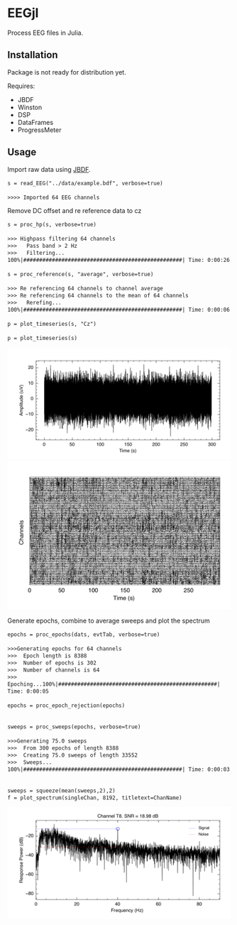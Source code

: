 # EEGjl

Process EEG files in Julia.


## Installation

Package is not ready for distribution yet.

Requires:
- JBDF
- Winston
- DSP
- DataFrames
- ProgressMeter
  


## Usage

Import raw data using [JBDF](https://github.com/sam81/JBDF.jl).

```
s = read_EEG("../data/example.bdf", verbose=true)

>>>> Imported 64 EEG channels
```

Remove DC offset and re reference data to cz

```
s = proc_hp(s, verbose=true)

>>> Highpass filtering 64 channels
>>>   Pass band > 2 Hz
>>>   Filtering... 100%|##################################################| Time: 0:00:26
  
s = proc_reference(s, "average", verbose=true)

>>> Re referencing 64 channels to channel average
>>> Re referencing 64 channels to the mean of 64 channels
>>>   Rerefing...  100%|##################################################| Time: 0:00:06

p = plot_timeseries(s, "Cz")

p = plot_timeseries(s)

```

![timeseries](/examples/Eg1-RawData.png)
![timeseries](/examples/Eg1-AllChannels.png)

Generate epochs, combine to average sweeps and plot the spectrum

```
epochs = proc_epochs(dats, evtTab, verbose=true)

>>>Generating epochs for 64 channels
>>>  Epoch length is 8388
>>>  Number of epochs is 302
>>>  Number of channels is 64
>>>  Epoching...100%|##################################################| Time: 0:00:05

epochs = proc_epoch_rejection(epochs)


sweeps = proc_sweeps(epochs, verbose=true)

>>>Generating 75.0 sweeps
>>>  From 300 epochs of length 8388
>>>  Creating 75.0 sweeps of length 33552
>>>  Sweeps...  100%|##################################################| Time: 0:00:03


sweeps = squeeze(mean(sweeps,2),2)
f = plot_spectrum(singleChan, 8192, titletext=ChanName)
```

![timeseries](/examples/Eg1-SweepSpectrum-52.png)
